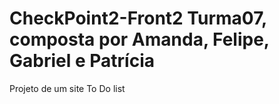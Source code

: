 # CheckPoint2-Front2   Turma07, composta por Amanda, Felipe, Gabriel e Patrícia
Projeto de um site To Do list 
